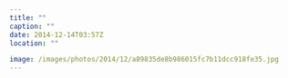 ```yaml
---
title: ""
caption: ""
date: 2014-12-14T03:57Z
location: ""

image: /images/photos/2014/12/a89835de8b986015fc7b11dcc918fe35.jpg
---
```

